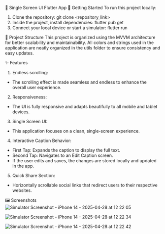 📱 Single Screen UI Flutter App
🚀 Getting Started
To run this project locally:

1. Clone the repository: git clone <repository_link>
2. Inside the project, install dependencies: flutter pub get
3. Connect your local device or start a simulator: flutter run

📂 Project Structure
This project is organized using the MVVM architecture for better scalability and maintainability.
All colors and strings used in the application are neatly organized in the utils folder to ensure consistency and easy updates.

✨ Features
1. Endless scrolling:
 - The scrolling effect is made seamless and endless to enhance the overall user experience.

2. Responsiveness:
 - The UI is fully responsive and adapts beautifully to all mobile and tablet devices.

3. Single Screen UI:
 - This application focuses on a clean, single-screen experience.

4. Interactive Caption Behavior:
 - First Tap: Expands the caption to display the full text.
 - Second Tap: Navigates to an Edit Caption screen.
 - If the user edits and saves, the changes are stored locally and updated in the app.

5. Quick Share Section:
 - Horizontally scrollable social links that redirect users to their respective websites.

🖼️ Screenshots
![Simulator Screenshot - iPhone 14 - 2025-04-28 at 12 22 05](https://github.com/user-attachments/assets/d1054465-9c5e-4853-8ec4-fc06148fa128)

![Simulator Screenshot - iPhone 14 - 2025-04-28 at 12 22 34](https://github.com/user-attachments/assets/e4711737-5e2d-400f-8d89-7c8a18466692)

![Simulator Screenshot - iPhone 14 - 2025-04-28 at 12 22 42](https://github.com/user-attachments/assets/8cbb47a9-b652-435f-9370-a4ce37fedb0f)





